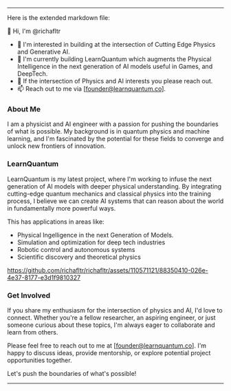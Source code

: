
---

Here is the extended markdown file:

👋 Hi, I'm @richafltr
- 👀 I'm interested in building at the intersection of Cutting Edge Physics and Generative AI.
- 🌱 I'm currently building LearnQuantum which augments the Physical Intelligence in the next generation of AI models useful in Games, and DeepTech.
- 💞️ If the intersection of Physics and AI interests you please reach out.
- 📫 Reach out to me via [founder@learnquantum.co].

### About Me
I am a physicist and AI engineer with a passion for pushing the boundaries of what is possible. My background is in quantum physics and machine learning, and I'm fascinated by the potential for these fields to converge and unlock new frontiers of innovation.

### LearnQuantum
LearnQuantum is my latest project, where I'm working to infuse the next generation of AI models with deeper physical understanding. By integrating cutting-edge quantum mechanics and classical physics into the training process, I believe we can create AI systems that can reason about the world in fundamentally more powerful ways.

This has applications in areas like:
- Physical Ingelligence in the next Generation of Models.
- Simulation and optimization for deep tech industries
- Robotic control and autonomous systems
- Scientific discovery and theoretical physics


https://github.com/richafltr/richafltr/assets/110571121/88350410-026e-4e37-8177-e3d1f9810327


  

### Get Involved
If you share my enthusiasm for the intersection of physics and AI, I'd love to connect. Whether you're a fellow researcher, an aspiring engineer, or just someone curious about these topics, I'm always eager to collaborate and learn from others.

Please feel free to reach out to me at [founder@learnquantum.co]. I'm happy to discuss ideas, provide mentorship, or explore potential project opportunities together.

Let's push the boundaries of what's possible!


---
